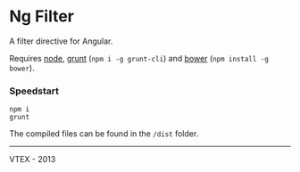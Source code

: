 # Ng Filter

A filter directive for Angular.

Requires [node](http://nodejs.org/), [grunt](http://gruntjs.com/) (`npm i -g grunt-cli`) and [bower](http://bower.io/) (`npm install -g bower`).

### Speedstart

    npm i
    grunt

The compiled files can be found in the `/dist` folder.

------

VTEX - 2013
